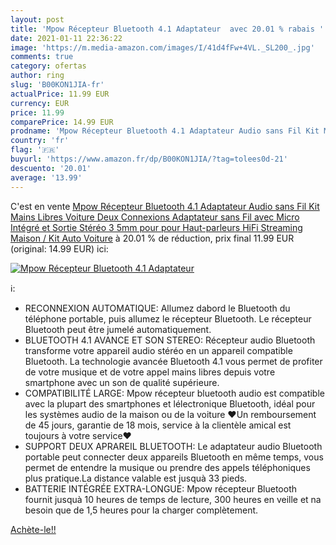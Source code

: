 ```yaml
---
layout: post
title: 'Mpow Récepteur Bluetooth 4.1 Adaptateur  avec 20.01 % rabais '
date: 2021-01-11 22:36:22
image: 'https://m.media-amazon.com/images/I/41d4fFw+4VL._SL200_.jpg'
comments: true
category: ofertas
author: ring
slug: 'B00KON1JIA-fr'
actualPrice: 11.99 EUR
currency: EUR
price: 11.99
comparePrice: 14.99 EUR
prodname: 'Mpow Récepteur Bluetooth 4.1 Adaptateur Audio sans Fil Kit Mains Libres Voiture Deux Connexions Adaptateur sans Fil avec Micro Intégré et Sortie Stéréo 3 5mm pour pour Haut-parleurs  HiFi  Streaming Maison / Kit Auto Voiture'
country: 'fr'
flag: '🇫🇷'
buyurl: 'https://www.amazon.fr/dp/B00KON1JIA/?tag=tolees0d-21'
descuento: '20.01'
average: '13.99'
---
```


C'est en vente [Mpow Récepteur Bluetooth 4.1 Adaptateur Audio sans Fil Kit Mains Libres Voiture Deux Connexions Adaptateur sans Fil avec Micro Intégré et Sortie Stéréo 3 5mm pour pour Haut-parleurs  HiFi  Streaming Maison / Kit Auto Voiture](https://www.amazon.fr/dp/B00KON1JIA/?tag=tolees0d-21)  à  20.01 % de réduction, prix final  11.99 EUR (original: 14.99 EUR) ici:

[![Mpow Récepteur Bluetooth 4.1 Adaptateur ](https://m.media-amazon.com/images/I/41d4fFw+4VL._SL200_.jpg)](https://www.amazon.fr/dp/B00KON1JIA/?tag=tolees0d-21)

ℹ️:

- RECONNEXION AUTOMATIQUE: Allumez dabord le Bluetooth du téléphone portable, puis allumez le récepteur Bluetooth. Le récepteur Bluetooth peut être jumelé automatiquement.
- BLUETOOTH 4.1 AVANCE ET SON STEREO: Récepteur audio Bluetooth transforme votre appareil audio stéréo en un appareil compatible Bluetooth. La technologie avancée Bluetooth 4.1 vous permet de profiter de votre musique et de votre appel mains libres depuis votre smartphone avec un son de qualité supérieure.
- COMPATIBILITÉ LARGE: Mpow récepteur bluetooth audio est compatible avec la plupart des smartphones et lélectronique Bluetooth, idéal pour les systèmes audio de la maison ou de la voiture ❤Un remboursement de 45 jours, garantie de 18 mois, service à la clientèle amical est toujours à votre service❤
- SUPPORT DEUX APRAREIL BLUETOOTH: Le adaptateur audio Bluetooth portable peut connecter deux appareils Bluetooth en même temps, vous permet de entendre la musique ou prendre des appels téléphoniques plus pratique.La distance valable est jusquà 33 pieds.
- BATTERIE INTÉGRÉE EXTRA-LONGUE: Mpow récepteur Bluetooth fournit jusquà 10 heures de temps de lecture, 300 heures en veille et na besoin que de 1,5 heures pour la charger complètement.

[Achète-le!!](https://www.amazon.fr/dp/B00KON1JIA/?tag=tolees0d-21)
